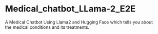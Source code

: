 # Medical_chatbot_LLama-2_E2E
A Medical Chatbot Using Llama2 and Hugging Face which tells you about the medical conditions and its treatments.
